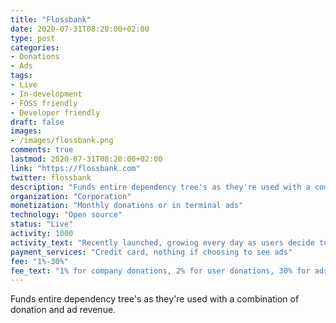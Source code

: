```yaml
---
title: "Flossbank"
date: 2020-07-31T08:20:00+02:00
type: post
categories:
- Donations
- Ads
tags:
- Live
- In-development
- FOSS friendly
- Developer friendly
draft: false
images:
- /images/flossbank.png
comments: true
lastmod: 2020-07-31T08:20:00+02:00
link: "https://flossbank.com"
twitter: flossbank
description: "Funds entire dependency tree's as they're used with a combination of donation and ad revenue."
organization: "Corporation"
monetization: "Monthly donations or in terminal ads"
technology: "Open source"
status: "Live"
activity: 1000
activity_text: "Recently launched, growing every day as users decide to give for free."
payment_services: "Credit card, nothing if choosing to see ads"
fee: "1%-30%"
fee_text: "1% for company donations, 2% for user donations, 30% for ads"
---
```


Funds entire dependency tree's as they're used with a combination of donation and ad revenue.<!--more-->

